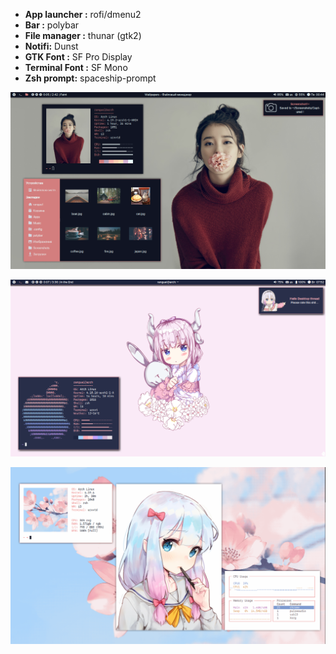 
- **App launcher :** rofi/dmenu2
- **Bar :** polybar
- **File manager :** thunar (gtk2)
- **Notifi:** Dunst
- **GTK Font :** SF Pro Display
- **Terminal Font :** SF Mono
- **Zsh prompt:** spaceship-prompt

<p align="center">
  <img src="https://github.com/Eredarion/dotfiles/raw/master/.screenshot/2018-11-19_00:44:06.png" alt="screenshot">
</p>

<p align="center">
  <img src="https://github.com/Eredarion/dotfiles/raw/master/.screenshot/2018-10-30_07:52:40.png" alt="screenshot">
</p>

<p align="center">
  <img src="https://github.com/Eredarion/dotfiles/raw/master/.screenshot/2018-11-27_02:11:27.png" alt="screenshot">
</p>